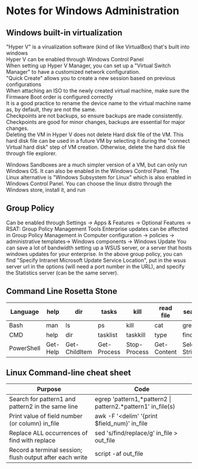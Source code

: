 # Notes for Windows Administration


## Windows built-in virtualization
"Hyper V" is a virualization software (kind of like VirtualBox) that's built into windows  
Hyper V can be enabled through Windows Control Panel  
When setting up Hyper V Manager, you can set up a "Virtual Switch Manager" to have a customized network configuration.  
"Quick Create" allows you to create a new session based on previous configurations  
When attaching an ISO to the newly created virtual machine, make sure the Firmware Boot order is configured correctly  
It is a good practice to rename the device name to the virtual machine name as, by default, they are not the same.  
Checkpoints are not backups, so ensure backups are made consistently. Checkpoints are good for minor changes, backups are essential for major changes.  
Deleting the VM in Hyper V does not delete Hard disk file of the VM. This hard disk file can be used in a future VM by selecting it during the "connect Virtual hard disk" step of VM creation. Otherwise, delete the hard disk file through file explorer.

Windows Sandboxes are a much simpler version of a VM, but can only run Windows OS. It can also be enabled in the Windows Control Panel.
The Linux alternative is "Windows Subsystem for Linux" which is also enabled in Windows Control Panel. You can choose the linux distro through the Windows store, install it, and run 

## Group Policy
Can be enabled through Settings -> Apps & Features -> Optional Features -> RSAT: Group Policy Management Tools
Enterprise updates can be affected in Group Policy Management in Computer configuration -> policies -> administrative templates-> Windows components -> Windows Update
You can save a lot of bandwidth setting up a WSUS server, or a server that hosts windows updates for your enterprise. In the above group policy, you can find "Specify Intranet Microsoft Update Service Location", put in the wsus server url in the options (will need a port number in the URL), and specify the Statistics server (can be the same server).

## Command Line Rosetta Stone

| Language | help | dir | tasks | kill | read file | search | network info |
|---|---|---|---|---|---|---|---|
| Bash | man | ls | ps | kill | cat | grep | ifconfig|
| CMD | help | dir | tasklist | taskkill | type | findstr | ipconfig |
| PowerShell | Get-Help | Get-ChildItem | Get-Process | Stop-Process | Get-Content | Select-String | Get-NetIPConfiguration|

## Linux Command-line cheat sheet

| Purpose | Code |
|---|---|
|Search for pattern1 and pattern2 in the same line | egrep 'pattern1,*pattern2 \| pattern2.*pattern1' in_file(s) |
|Print value of field number (or column) in_file | awk -F '<delim' '{print $field_num}' in_file|
|Replace ALL occurrences of find with replace | sed 's/find/replace/g' in_file > out_file |
|Record a terminal session; flush output after each write | script -af out_file |
